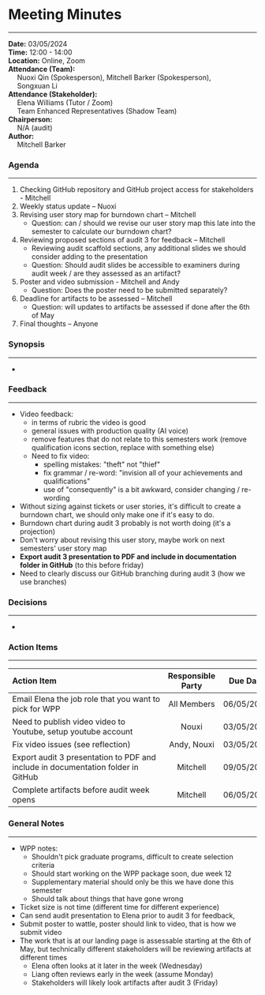 # Meeting Minutes
___
**Date:** 03/05/2024 <br>
**Time:** 12:00 - 14:00 <br>
**Location:** Online, Zoom <br>
**Attendance (Team):** <br>
&ensp;&ensp; Nuoxi Qin (Spokesperson), Mitchell Barker (Spokesperson), <br>
&ensp;&ensp; Songxuan Li <br>
**Attendance (Stakeholder):** <br>
&ensp;&ensp; Elena Williams (Tutor / Zoom) <br>
&ensp;&ensp; Team Enhanced Representatives (Shadow Team) <br>
**Chairperson:** <br>
&ensp;&ensp; N/A (audit) <br>
**Author:** <br>
&ensp;&ensp; Mitchell Barker <br>

### Agenda
___

1. Checking GitHub repository and GitHub project access for stakeholders - Mitchell
2. Weekly status update – Nuoxi
3. Revising user story map for burndown chart – Mitchell
   - Question: can / should we revise our user story map this late into the semester to calculate our burndown chart?
4. Reviewing proposed sections of audit 3 for feedback – Mitchell
   - Reviewing audit scaffold sections, any additional slides we should consider adding to the presentation
   - Question: Should audit slides be accessible to examiners during audit week / are they assessed as an artifact?
5. Poster and video submission - Mitchell and Andy
   - Question: Does the poster need to be submitted separately?
6. Deadline for artifacts to be assessed – Mitchell
   - Question: will updates to artifacts be assessed if done after the 6th of May
7. Final thoughts – Anyone

### Synopsis
___

- 

### Feedback
___

- Video feedback:
   - in terms of rubric the video is good
   - general issues with production quality (AI voice)
   - remove features that do not relate to this semesters work (remove qualification icons section, replace with something else)  
   - Need to fix video:
      - spelling mistakes: "theft" not "thief"
      - fix grammar / re-word: "invision all of your achievements and qualifications"
      - use of "consequently" is a bit awkward, consider changing / re-wording
- Without sizing against tickets or user stories, it's difficult to create a burndown chart, we should only make one if it's easy to do. 
- Burndown chart during audit 3 probably is not worth doing (it's a projection)
- Don't worry about revising this user story, maybe work on next semesters' user story map
- **Export audit 3 presentation to PDF and include in documentation folder in GitHub** (to this before friday)
- Need to clearly discuss our GitHub branching during audit 3 (how we use branches)

### Decisions
___

- 

### Action Items
___

| <div style="width:300px">Action Item</div> | Responsible Party | Due Date | 
| :----------------------------------------- | :---------------: | :------: |
| Email Elena the job role that you want to pick for WPP | All Members | 06/05/2024 | 
| Need to publish video video to Youtube, setup youtube account | Nouxi | 03/05/2024 |
| Fix video issues (see reflection) | Andy, Nouxi | 03/05/2024 |
| Export audit 3 presentation to PDF and include in documentation folder in GitHub | Mitchell | 09/05/2024
| Complete artifacts before audit week opens | Mitchell | 06/05/2024 |

### General Notes
___

- WPP notes:
   - Shouldn't pick graduate programs, difficult to create selection criteria
   - Should start working on the WPP package soon, due week 12
   - Supplementary material should only be this we have done this semester
   - Should talk about things that have gone wrong
- Ticket size is not time (different time for different experience)
- Can send audit presentation to Elena prior to audit 3 for feedback, 
- Submit poster to wattle, poster should link to video, that is how we submit video
- The work that is at our landing page is assessable starting at the 6th of May, but technically different stakeholders will be reviewing artifacts at different times
   - Elena often looks at it later in the week (Wednesday)
   - Liang often reviews early in the week (assume Monday)
   - Stakeholders will likely look artifacts after audit 3 (Friday)
